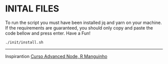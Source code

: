 # INITAL FILES

To run the script you must have been installed jq and yarn on your machine. If the requirements are guaranteed, you should only copy and paste the code bellow and press enter. Have a Fun!

```
./init/install.sh
```

---
Inspirantion [Curso Advanced Node, R Manguinho](https://github.com/rmanguinho/advanced-node)